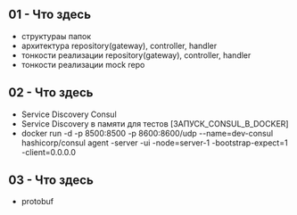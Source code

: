 ## 01 - Что здесь
- структураы папок
- архитектура repository(gateway), controller, handler
- тонкости реализации repository(gateway), controller, handler
- тонкости реализации mock repo

## 02 - Что здесь
- Service Discovery Consul
- Service Discovery в памяти для тестов 
[ЗАПУСК_CONSUL_В_DOCKER]
 - docker run -d -p 8500:8500 -p 8600:8600/udp --name=dev-consul hashicorp/consul agent -server -ui -node=server-1 -bootstrap-expect=1 -client=0.0.0.0

 ## 03 - Что здесь
 - protobuf
